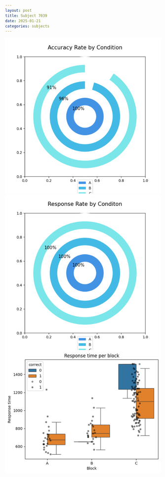 ```yaml
---
layout: post
title: Subject 7039
date: 2025-01-21
categories: subjects
---
```


![](data/7039/run-1/7039_accuracy_rate.png)
![](data/7039/run-1/7039_response_rate.png)
![](data/7039/run-1/7039_rt.png)
